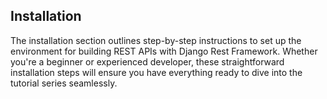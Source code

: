 ## Installation
The installation section outlines step-by-step instructions to set up the environment for building REST APIs with Django Rest Framework. Whether you're a beginner or experienced developer, these straightforward installation steps will ensure you have everything ready to dive into the tutorial series seamlessly.